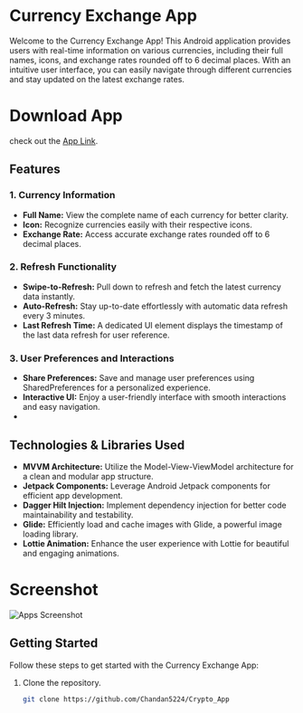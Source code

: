# Currency Exchange App

Welcome to the Currency Exchange App! This Android application provides users with real-time information on various currencies, including their full names, icons, and exchange rates rounded off to 6 decimal places. With an intuitive user interface, you can easily navigate through different currencies and stay updated on the latest exchange rates.

# Download App

check out the [App Link](https://drive.google.com/file/d/15b20LbL5UjMsegiWHK8-3foK5Y-cIDXg/view?usp=sharing).

## Features

### 1. Currency Information
   - **Full Name:** View the complete name of each currency for better clarity.
   - **Icon:** Recognize currencies easily with their respective icons.
   - **Exchange Rate:** Access accurate exchange rates rounded off to 6 decimal places.

### 2. Refresh Functionality
   - **Swipe-to-Refresh:** Pull down to refresh and fetch the latest currency data instantly.
   - **Auto-Refresh:** Stay up-to-date effortlessly with automatic data refresh every 3 minutes.
   - **Last Refresh Time:** A dedicated UI element displays the timestamp of the last data refresh for user reference.

### 3. User Preferences and Interactions
   - **Share Preferences:** Save and manage user preferences using SharedPreferences for a personalized experience.
   - **Interactive UI:** Enjoy a user-friendly interface with smooth interactions and easy navigation.
   - 
## Technologies & Libraries Used

- **MVVM Architecture:** Utilize the Model-View-ViewModel architecture for a clean and modular app structure.
- **Jetpack Components:** Leverage Android Jetpack components for efficient app development.
- **Dagger Hilt Injection:** Implement dependency injection for better code maintainability and testability.
- **Glide:** Efficiently load and cache images with Glide, a powerful image loading library.
- **Lottie Animation:** Enhance the user experience with Lottie for beautiful and engaging animations.
# Screenshot
![Apps Screenshot](https://github.com/Chandan5224/Crypto_App/assets/86766647/b44c5ecd-d0db-4546-8030-46589049bd4d)
## Getting Started

Follow these steps to get started with the Currency Exchange App:

1. Clone the repository.
   ```bash
   git clone https://github.com/Chandan5224/Crypto_App


